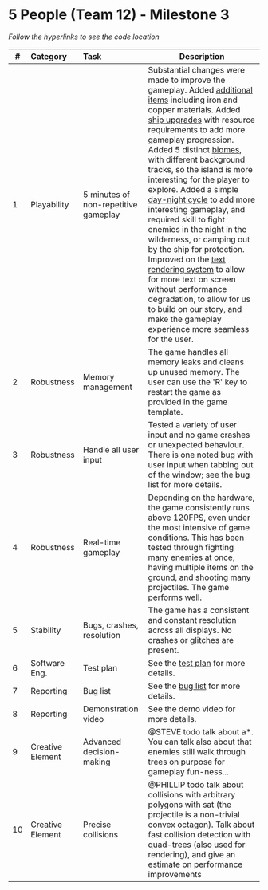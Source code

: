 # 5 People (Team 12) - Milestone 3

_Follow the hyperlinks to see the code location_

| #   | Category         | Task                                 | Description                                                                                                                                                                                                                                                                                                                                                                                                                                                                                                                                                                                                                                                                                                                                                     |
| --- | :--------------- | :----------------------------------- | --------------------------------------------------------------------------------------------------------------------------------------------------------------------------------------------------------------------------------------------------------------------------------------------------------------------------------------------------------------------------------------------------------------------------------------------------------------------------------------------------------------------------------------------------------------------------------------------------------------------------------------------------------------------------------------------------------------------------------------------------------------- |
| 1   | Playability      | 5 minutes of non-repetitive gameplay | Substantial changes were made to improve the gameplay. Added [additional items](LINK) including iron and copper materials. Added [ship upgrades](LINK) with resource requirements to add more gameplay progression. Added 5 distinct [biomes](LINK), with different background tracks, so the island is more interesting for the player to explore. Added a simple [day-night cycle](LINK) to add more interesting gameplay, and required skill to fight enemies in the night in the wilderness, or camping out by the ship for protection. Improved on the [text rendering system](LINK) to allow for more text on screen without performance degradation, to allow for us to build on our story, and make the gameplay experience more seamless for the user. |
| 2   | Robustness       | Memory management                    | The game handles all memory leaks and cleans up unused memory. The user can use the 'R' key to restart the game as provided in the game template.                                                                                                                                                                                                                                                                                                                                                                                                                                                                                                                                                                                                               |
| 3   | Robustness       | Handle all user input                | Tested a variety of user input and no game crashes or unexpected behaviour. There is one noted bug with user input when tabbing out of the window; see the bug list for more details.                                                                                                                                                                                                                                                                                                                                                                                                                                                                                                                                                                           |
| 4   | Robustness       | Real-time gameplay                   | Depending on the hardware, the game consistently runs above 120FPS, even under the most intensive of game conditions. This has been tested through fighting many enemies at once, having multiple items on the ground, and shooting many projectiles. The game performs well.                                                                                                                                                                                                                                                                                                                                                                                                                                                                                   |
| 5   | Stability        | Bugs, crashes, resolution            | The game has a consistent and constant resolution across all displays. No crashes or glitches are present.                                                                                                                                                                                                                                                                                                                                                                                                                                                                                                                                                                                                                                                      |
| 6   | Software Eng.    | Test plan                            | See the [test plan](doc/test-plan.md) for more details.                                                                                                                                                                                                                                                                                                                                                                                                                                                                                                                                                                                                                                                                                                         |
| 7   | Reporting        | Bug list                             | See the [bug list](doc/bug-report.csv) for more details.                                                                                                                                                                                                                                                                                                                                                                                                                                                                                                                                                                                                                                                                                                        |
| 8   | Reporting        | Demonstration video                  | See the demo video for more details.                                                                                                                                                                                                                                                                                                                                                                                                                                                                                                                                                                                                                                                                                                                            |
| 9   | Creative Element | Advanced decision-making             | @STEVE todo talk about a\*. You can talk also about that enemies still walk through trees on purpose for gameplay fun-ness...                                                                                                                                                                                                                                                                                                                                                                                                                                                                                                                                                                                                                                   |
| 10  | Creative Element | Precise collisions                   | @PHILLIP todo talk about collisions with arbitrary polygons with sat (the projectile is a non-trivial convex octagon). Talk about fast collision detection with quad-trees (also used for rendering), and give an estimate on performance improvements                                                                                                                                                                                                                                                                                                                                                                                                                                                                                                          |

